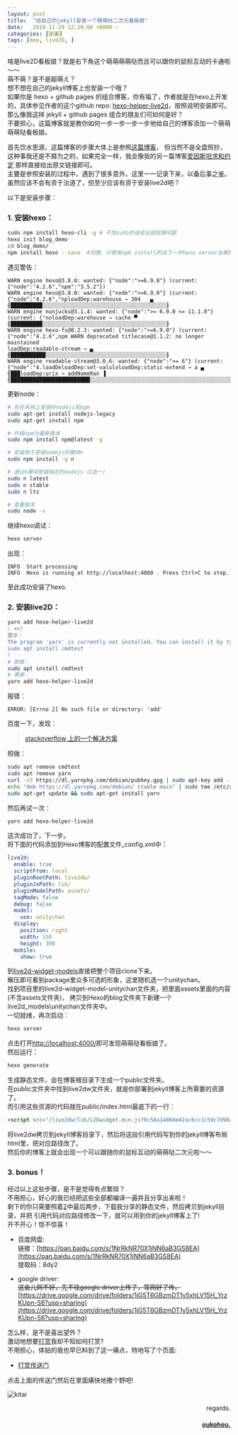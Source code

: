 ```yaml
---
layout: post
title:  "给自己的jekyll安装一个萌萌哒二次元看板娘"
date:   2018-11-29 12:20:06 +0800--
categories: [部署]
tags: [moe, live2D, ]  
---
```


啥是live2D看板娘？就是右下角这个萌萌萌萌哒而且可以跟你的鼠标互动的卡通啦～～  
萌不萌？是不是超萌え？  
想不想在自己的jekyll博客上也安装一个哦？  
如果你是 hexo + github pages 的组合博客，你有福了，作者就是在hexo上开发的，具体参见作者的这个github repo:
[hexo-helper-live2d](https://github.com/EYHN/hexo-helper-live2d)，按照说明安装即可。  
那么像我这样 jekyll + github pages 组合的朋友们可如何是好？  
不要担心，这篇博客就是教你如何一步一步一步一步地给自己的博客添加一个萌萌萌萌哒看板娘。  
 
首先饮水思源，这篇博客的步骤大体上是参照[这篇博客](https://done.moe/tutorial/2018/08/11/how-to-add-cute-live2d-in-jekyll-blog/#fnref:1)，
但当然不是全盘照抄，这种事我还是不屑为之的，如果完全一样，我会像我的另一篇博客[爱因斯坦求和约定](https://www.oukohou.wang/2018/10/25/Einstein-summation-convention/)
那样直接给出原文链接即可。  
主要是参照安装的过程中，遇到了很多意外，这里一一记录下来，以备后事之鉴。虽然应该不会有资于治道了，但至少应该有资于安装live2d吧？  
  
以下是安装步骤： 

### 1. 安装hexo：  

```bash
sudo npm install hexo-cli -g # 不加sudo的话会出现权限问题  
hexo init blog_demo  
cd blog_demo/  
npm install hexo --save  #同理，只使用npm install的话下一步hexo server会报错  

```

遇见警告：
```text
WARN engine hexo@3.8.0: wanted: {"node":">=6.9.0"} (current: {"node":"4.2.6","npm":"3.5.2"})
WARN engine hexo@3.8.0: wanted: {"node":">=6.9.0"} (current: {"node":"4.2.6","nploadDep:warehouse → 304   ▄ ╢██████████░░░░░░░░░░░░░░░░░░░░░░░░░░░░░░░░░░░░░░░╟
WARN engine nunjucks@3.1.4: wanted: {"node":">= 6.9.0 <= 11.1.0"} (current: {"noloadDep:warehouse → cache ▀ ╢██████████░░░░░░░░░░░░░░░░░░░░░░░░░░░░░░░░░░░░░░░╟
WARN engine hexo-fs@0.2.3: wanted: {"node":">=6.9.0"} (current: {"node":"4.2.6",npm WARN deprecated titlecase@1.1.2: no longer maintained
loadDep:readable-stream → ▄ ╢███████████░░░░░░░░░░░░░░░░░░░░░░░░░░░░░░░░░░░░░░╟
WARN engine readable-stream@3.0.6: wanted: {"node":">= 6"} (current: {"node":"4.loadDeloadDep:set-valuloloadDep:static-extend → a ▄ ╢███loadDep:urix → addNameRan ▐ ╢█████████████████████████░░░░░░░░░░░░░░░░░░░░░░░░░░░░░░░░░░░░░░░░░░░░░░░░░░░░░░░░░░░░░░░░░░░░░░░░░░░░░░░░╟
```

更新node：
```bash
# 先在系统上安装好nodejs和npm
sudo apt-get install nodejs-legacy
sudo apt-get install npm

# 升级npm为最新版本
sudo npm install npm@latest -g

# 安装用于安装nodejs的模块n
sudo npm install -g n

# 通过n模块安装指定的nodejs（3选一）
sudo n latest
sudo n stable
sudo n lts

# 查看版本
sudo node -v
```


继续hexo调试：
```bash
hexo server
```
出现：
```text
INFO  Start processing
INFO  Hexo is running at http://localhost:4000 . Press Ctrl+C to stop.
```

至此成功安装了hexo.

### 2. 安装live2D：
```bash
yarn add hexo-helper-live2d
: <<!
提示：
The program 'yarn' is currently not installed. You can install it by typing:
sudo apt install cmdtest
!
# 照做：
sudo apt install cmdtest
# 再来：
yarn add hexo-helper-live2d
```
报错：
```text
ERROR: [Errno 2] No such file or directory: 'add'
```
百度一下，发现：
> [stackoverflow 上的一个解决方案](https://stackoverflow.com/questions/46013544/yarn-install-command-error-no-such-file-or-directory-install)

照做：
```bash
sudo apt remove cmdtest
sudo apt remove yarn
curl -sS https://dl.yarnpkg.com/debian/pubkey.gpg | sudo apt-key add -
echo "deb https://dl.yarnpkg.com/debian/ stable main" | sudo tee /etc/apt/sources.list.d/yarn.list
sudo apt-get update && sudo apt-get install yarn
```
然后再试一次：
```bash
yarn add hexo-helper-live2d
```
这次成功了，下一步。  
将下面的代码添加到Hexo博客的配置文件_config.xml中：  
```yaml
live2d:
  enable: true
  scriptFrom: local
  pluginRootPath: live2dw/
  pluginJsPath: lib/
  pluginModelPath: assets/
  tagMode: false
  debug: false
  model:
    use: unitychan
  display:
    position: right
    width: 150
    height: 300
  mobile:
    show: true
```

到[live2d-widget-models](https://github.com/xiazeyu/live2d-widget-models)直接把整个项目clone下来。  
解压即可看到package里众多可选的形象，这里随机选一个unitychan。  
找到项目里的live2d-widget-model-unitychan文件夹，把里面assets里面的内容(不含assets文件夹)，
拷贝到Hexo的blog文件夹下新建一个live2d_models\unitychan文件夹中。  
一切就绪，再次启动：  
```bash
hexo server
```
点击打开[http://localhost:4000/](http://localhost:4000/)即可发现萌萌哒看板娘了。  
然后运行：
```bash
hexo generate
```
生成静态文件，会在博客根目录下生成一个public文件夹。  
在public文件夹中找到live2dw文件夹，就是你部署到jekyll博客上所需要的资源了。  
而引用这些资源的代码就在public/index.html最底下的一行：
```html
<script src="/live2dw/lib/L2Dwidget.min.js?0c58a1486de42ac6cc1c59c7d98ae887"></script><script>L2Dwidget.init({"pluginRootPath":"live2dw/","pluginJsPath":"lib/","pluginModelPath":"assets/","tagMode":false,"debug":false,"model":{"jsonPath":"/live2dw/assets/unitychan.model.json"},"display":{"position":"right","width":150,"height":300},"mobile":{"show":true},"log":false});</script></body>
```
将live2dw拷贝到jekyll博客目录下，然后将这段引用代码写到你的jekyll博客布局html里，把对应路径改了。  
然后你的博客上就会出现一个可以跟随你的鼠标互动的萌萌哒二次元啦～～  

### 3. bonus！  
经过以上这些步骤，是不是觉得有点繁琐？  
不用担心，好心的我已经把这些全部都编译一遍并且分享出来啦！   
剩下的你只需要照着[2](###2.安装live2D：)中最后两步，下载我分享的静态文件，然后拷贝到jekyll目录，并把
引用代码对应路径修改一下，就可以用到你的jekyll博客上了!    
开不开心！惊不惊喜！  

- 百度网盘:    
  链接：[https://pan.baidu.com/s/1NrRkNR70X1jNN6aB3GS8EA](https://pan.baidu.com/s/1NrRkNR70X1jNN6aB3GS8EA)     
  提取码：8dy2   

- google driver:  
  ~~这会儿网不好，先不往google driver上传了，等网好了传。~~  
  [https://drive.google.com/drive/folders/1jG5T6GBzmDT1y5xhLV15H_YrzKUpn-S6?usp=sharing](https://drive.google.com/drive/folders/1jG5T6GBzmDT1y5xhLV15H_YrzKUpn-S6?usp=sharing)      

怎么样，是不是喜出望外？  
激动地想要[打赏](https://www.oukohou.wang/donate/)我却不知如何打赏?  
不用担心，体贴的我也早已料到了这一痛点，特地写了个页面:  
- [打赏传送门](https://www.oukohou.wang/donate/)  

点击上面的传送门然后在里面痛快地撒个野吧!   

![kitai](https://s1.ax2x.com/2018/11/06/5m47Xh.jpg)  



  
<p  align="right">regards.</p>
<h4 align="right">
    <a href="https:www.oukohou.wang">
        oukohou.
    </a>
</h4>

